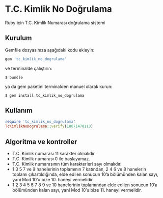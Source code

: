 # T.C. Kimlik No Doğrulama

Ruby için T.C. Kimlik Numarası doğrulama sistemi

## Kurulum

Gemfile dosyasınıza aşağıdaki kodu ekleyin:

```ruby
gem 'tc_kimlik_no_dogrulama'
```

ve terminalde çalıştırın:

    $ bundle

ya da gem paketini terminalden manuel olarak kurun:

    $ gem install tc_kimlik_no_dogrulama

## Kullanım

```ruby
require 'tc_kimlik_no_dogrulama'
TcKimlikNoDogrulama::verify(18071470110)
```

## Algoritma ve kontroller
 - T.C. Kimlik numarası 11 karakter olmalıdır.
 - T.C. Kimlik numarası 0 ile başlayamaz.
 - T.C. Kimlik numarasının tüm karakterleri sayı olmalıdır.
 - 1 3 5 7 ve 9 hanelerinin toplamının 7 katından, 2 4 6 ve 8 hanelerin toplamı çıkartıldığında, elde edilen sonucun 10’a bölümünden kalan sayı, yani Mod 10’u bize 10. haneyi vermelidir.
 - 1 2 3 4 5 6 7 8 9 ve 10 hanelerinin toplamından elde edilen sonucun 10’a bölümünden kalan sayı, yani Mod 10’u bize 11. haneyi vermelidir.
